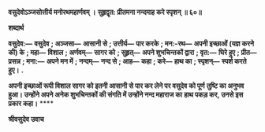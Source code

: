 **वसुदेवोऽञ्जसोत्तीर्य मनोरथमहार्णवम् ।** **सुहृद्वृत: प्रीतमना नन्दमाह करे स्पृशन् ॥ ६०॥** 

**शब्दार्थ** 

**वसुदेव:—** **वसुदेव** **; अञ्जसा—** **आसानी से** **; उत्तीर्य—** **पार करके** **; मन:-रथ—** **अपनी इच्छाओं (यज्ञ करने की) के** **; महा—** **विशाल** **; अर्णवम्—** **सागर को** **; सुहृत्—** **अपने शुभचिन्तकों द्वारा** **; वृत:—** **घिरे हुए** **; प्रीत—** **प्रसन्न** **; मना:—** **अपने मन में** **; नन्दम्—** **नन्द से** **; आह—** **कहा** **; करे—** **हाथ का** **; स्पृशन्—** **स्पर्श करते हुए।** **.** 

**अपनी इच्छाओं रूपी विशाल सागर को इतनी आसानी से पार कर लेने पर वसुदेव को पूर्ण** **तुष्टि का अनुभव हुआ। उन्होंने अपने अनेक शुभचिन्तकों की संगति में उन्होंने नन्द महाराज का** **हाथ पकड़ कर, उनसे इस प्रकार कहा।** **** 

**श्रीवसुदेव उवाच** 